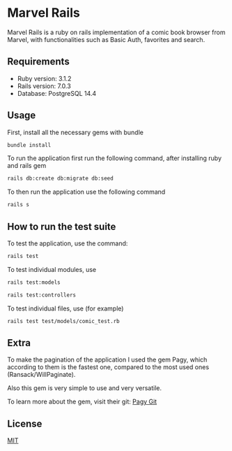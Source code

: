 # Marvel Rails

Marvel Rails is a ruby on rails implementation of a comic book browser from Marvel, with functionalities such as Basic Auth, favorites and search.

## Requirements

* Ruby version: 3.1.2
* Rails version: 7.0.3
* Database: PostgreSQL 14.4

## Usage

First, install all the necessary gems with bundle

```bash
bundle install
```

To run the application first run the following command, after installing ruby and rails gem

```bash
rails db:create db:migrate db:seed
```

To then run the application use the following command
```bash
rails s
```

## How to run the test suite

To test the application, use the command:
```bash
rails test
```

To test individual modules, use
```bash
rails test:models
```
```bash
rails test:controllers
```

To test individual files, use (for example)
```bash
rails test test/models/comic_test.rb
```

## Extra
To make the pagination of the application I used the gem Pagy, which according to them is the fastest one, compared to the most used ones (Ransack/WillPaginate).

Also this gem is very simple to use and very versatile. 

To learn more about the gem, visit their git: [Pagy Git](https://github.com/ddnexus/pagy)

## License
[MIT](https://choosealicense.com/licenses/mit/)
